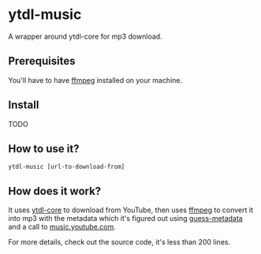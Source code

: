 # ytdl-music
A wrapper around ytdl-core for mp3 download.

## Prerequisites
You'll have to have [ffmpeg](https://ffmpeg.org/) installed on your machine.

## Install
TODO

## How to use it?
`ytdl-music [url-to-download-from]`

## How does it work?
It uses [ytdl-core](https://www.npmjs.com/package/ytdl-core) to download from YouTube,
then uses [ffmpeg](https://ffmpeg.org/) to convert it into mp3 with the metadata
which it's figured out using [guess-metadata](https://www.npmjs.com/package/guess-metadata)
and a call to [music.youtube.com](https://music.youtube.com/).

For more details, check out the source code, it's less than 200 lines.
